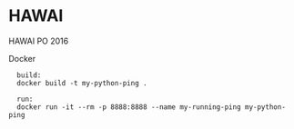 # HAWAI
HAWAI PO 2016

  Docker
      
      build: 
      docker build -t my-python-ping .
    
      run: 
      docker run -it --rm -p 8888:8888 --name my-running-ping my-python-ping
  
